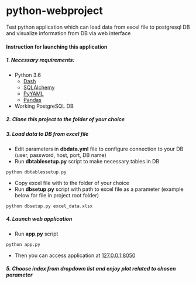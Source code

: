 # python-webproject

 Test python application which can load data from excel file to postgresql DB and visualize information from DB via web interface 
#### Instruction for launching this application

##### 1. Necessary requirements:
- Python 3.6
    - [Dash](https://plot.ly/products/dash/)
    - [SQLAlchemy](https://www.sqlalchemy.org/)
    - [PyYAML](https://pyyaml.org/wiki/PyYAMLDocumentation)
    - [Pandas](https://pandas.pydata.org/)
- Working PostgreSQL DB
##### 2. Clone this project to the folder of your choice
##### 3. Load data to DB from excel file
- Edit parameters in **dbdata.yml** file to configure connection to your DB (user, password, host, port, DB name)
- Run **dbtablesetup.py** script to make necessary tables in DB
```shell
python dbtablessetup.py
```
- Copy excel file with to the folder of your choice
- Run **dbsetup.py** script with path to excel file as a parameter (example below for file in project root folder)
```shell
python dbsetup.py excel_data.xlsx
```
##### 4. Launch web application
- Run **app.py** script
```shell
python app.py
```
- Then you can access application at [127.0.0.1:8050](http://127.0.0.1:8050/)
##### 5. Choose index from dropdown list and enjoy plot related to chosen parameter